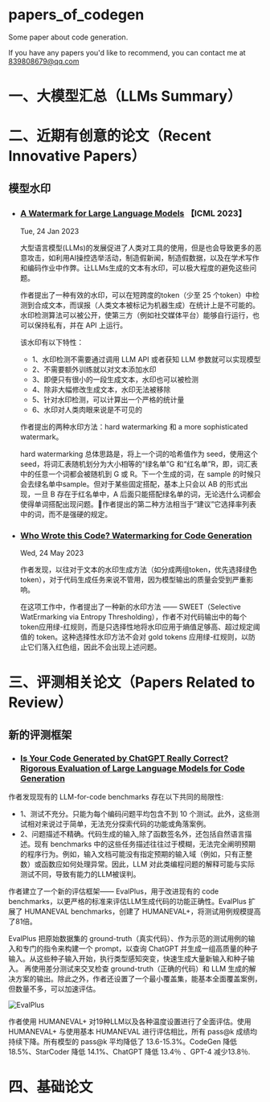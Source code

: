 # papers_of_codegen
Some paper about code generation.

If you have any papers you'd like to recommend, you can contact me at 839808679@qq.com



# 一、大模型汇总（LLMs Summary）



# 二、近期有创意的论文（Recent Innovative Papers）
## 模型水印
- ### [A Watermark for Large Language Models](https://arxiv.org/pdf/2301.10226v3.pdf)  【ICML 2023】

  Tue, 24 Jan 2023
  
  大型语言模型(LLMs)的发展促进了人类对工具的使用，但是也会导致更多的恶意攻击，如利用AI操控选举活动，制造假新闻，制造假数据，以及在学术写作和编码作业中作弊。让LLMs生成的文本有水印，可以极大程度的避免这些问题。
  
  作者提出了一种有效的水印，可以在短跨度的token（少至 25 个token）中检测到合成文本，而误报（人类文本被标记为机器生成）在统计上是不可能的。水印检测算法可以被公开，使第三方（例如社交媒体平台）能够自行运行，也可以保持私有，并在 API 上运行。

  该水印有以下特性：
  - 1、水印检测不需要通过调用  LLM API 或者获知 LLM 参数就可以实现模型
  - 2、不需要额外训练就以对文本添加水印
  - 3、即便只有很小的一段生成文本，水印也可以被检测
  - 4、除非大幅修改生成文本，水印无法被移除
  - 5、针对水印检测，可以计算出一个严格的统计量
  - 6、水印对人类肉眼来说是不可见的

  作者提出的两种水印方法：hard watermarking 和 a more sophisticated watermark。

  hard watermarking 总体思路是，将上一个词的哈希值作为 seed，使用这个 seed，将词汇表随机划分为大小相等的“绿名单”G 和“红名单”R，即，词汇表中的任意一个词都会被随机到 G 或 R。下一个生成的词，在 sample 的时候只会去绿名单中sample。但对于某些固定搭配，基本上只会以 AB 的形式出现，一旦 B 存在于红名单中，A 后面只能搭配绿名单的词，无论选什么词都会使得单词搭配出现问题。作者提出的第二种方法相当于“建议”它选择率列表中的词，而不是强硬的规定。


  
- ### [Who Wrote this Code? Watermarking for Code Generation](https://arxiv.org/pdf/2305.15060.pdf)

  Wed, 24 May 2023

  作者发现，以往对于文本的水印生成方法（如分成两组token，优先选择绿色token），对于代码生成任务来说不管用，因为模型输出的质量会受到严重影响。
  
  在这项工作中，作者提出了一种新的水印方法 —— SWEET（Selective WatErmarking via Entropy Thresholding），作者不对代码输出中的每个token应用绿-红规则，而是只选择性地将水印应用于熵值足够高、超过规定阈值的 token。这种选择性水印方法不会对 gold tokens 应用绿-红规则，以防止它们落入红色组，因此不会出现上述问题。







# 三、评测相关论文（Papers Related to Review）
## 新的评测框架
- ### [Is Your Code Generated by ChatGPT Really Correct? Rigorous Evaluation of Large Language Models for Code Generation](https://arxiv.org/pdf/2305.01210.pdf)

作者发现现有的 LLM-for-code benchmarks 存在以下共同的局限性:
- 1、测试不充分。只能为每个编码问题平均包含不到 10 个测试。此外，这些测试相对来说过于简单，无法充分探索代码的功能或角落案例。
- 2、问题描述不精确。代码生成的输入,除了函数签名外，还包括自然语言描述。现有 benchmarks 中的这些任务描述往往过于模糊，无法完全阐明预期的程序行为。例如，输入文档可能没有指定预期的输入域（例如，只有正整数）或函数应如何处理异常。因此，LLM 对此类编程问题的解释可能与实际测试不同，导致有能力的LLM被误判。

作者建立了一个新的评估框架—— EvalPlus，用于改进现有的 code benchmarks，以更严格的标准来评估LLM生成代码的功能正确性。EvalPlus 扩展了 HUMANEVAL benchmarks，创建了 HUMANEVAL+，将测试用例规模提高了81倍。

EvalPlus 把原始数据集的 ground-truth（真实代码）、作为示范的测试用例的输入和专门的指令来构建一个 prompt，以查询 ChatGPT 并生成一组高质量的种子输入。从这些种子输入开始，执行类型感知突变，快速生成大量新输入和种子输入。
再使用差分测试来交叉检查 ground-truth（正确的代码）和 LLM 生成的解决方案的输出。除此之外，作者还设置了一个最小覆盖集，能基本全面覆盖案例，但数量不多，可以加速评估。


![EvalPlus](https://github.com/ccccj/papers_of_codegen/assets/33253635/fa7d8888-d1fa-4295-9007-4bc41de25850)

作者使用 HUMANEVAL+ 对19种LLM以及各种温度设置进行了全面评估。使用 HUMANEVAL+ 与使用基本 HUMANEVAL 进行评估相比，所有 pass@k 成绩均持续下降。所有模型的 pass@k 平均降低了 13.6-15.3%。CodeGen 降低 18.5%、StarCoder 降低 14.1%、ChatGPT 降低 13.4％ 、GPT-4 减少13.8％.


# 四、基础论文
